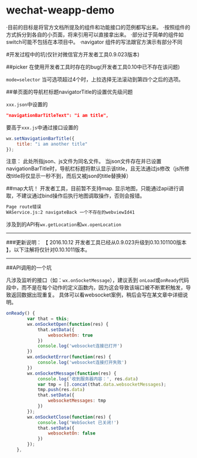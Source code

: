 # wechat-weapp-demo
·目前的目标是将官方文档所提及的组件和功能接口的范例都写出来。
·按照组件的方式拆分到各自的小页面，将来引用可以直接拿出来。
·部分过于简单的组件如switch可能不包括在本项目中。
·navigator 组件的写法跟官方演示有部分不同



#开发过程中的坑(仅针对微信官方开发者工具0.9.023版本)

##picker 在使用开发者工具时存在的bug(开发者工具0.10中已不存在该问题)

`mode=selector`
当可选项超过4个时，上拉选择无法滚动到第四个之后的选项。

##单页面的导航栏标题navigatorTitle的设置优先级问题

`xxx.json`中设置的

```json
"navigationBarTitleText": "i am title",
```

要高于`xxx.js`中通过接口设置的

```javascript
wx.setNavigationBarTitle({
    title: "i am another title"
});
```

注意： 此处所指json、js文件为同名文件。
当json文件存在并已设置navigationBarTitle时，导航栏标题将默认显示该title，且无法通过js修改（js所修改title将仅显示一秒不到，而后又被json的title替换掉）

##map大坑！
开发者工具，目前暂不支持map.
显示地图，只能通过api进行调取，不建议通过bind操作后执行地图调取操作，否则会报错。

```bash
Page route错误
WAService.js:2 navigateBack 一个不存在的webviewId41
```

涉及到的API有`wx.getLocation`和`wx.openLocation`

----------------------------------------------------------------------------------------------------------

###更新说明： 【 2016.10.12 开发者工具已经从0.9.023升级到0.10.101100版本 】，以下注解将仅针对0.10.1011版本。

----------------------------------------------------------------------------------------------------------

##API调用的一个坑

凡涉及监听的接口（如：`wx.onSocketMessage`），建议丢到 `onLoad`或`onReady`代码段中，而不是在每个动作的定义函数内，因为这会导致该端口被不断累积触发，导致返回数据出现重复。
具体可以看websocket案例，稍后会写在某文章中详细说明。

```javascript
onReady() {
        var that = this;
        wx.onSocketOpen(function(res) {
            that.setData({
                websocketOn: true
            })
            console.log('websocket连接已打开')
        })
        wx.onSocketError(function(res) {
            console.log('websocket连接打开失败')
        })
        wx.onSocketMessage(function(res) {
            console.log('收到服务器内容：', res.data)
            var tmp = [].concat(that.data.websocketMessages);
            tmp.push(res.data)
            that.setData({
                websocketMessages: tmp
            })
        });
        wx.onSocketClose(function(res) {
            console.log('WebSocket 已关闭!')
            that.setData({
                websocketOn: false
            })
        });
    },
```